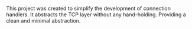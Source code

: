 This project was created to simplify the development of connection handlers. It abstracts the TCP layer without any hand-holding. Providing a clean and minimal abstraction.